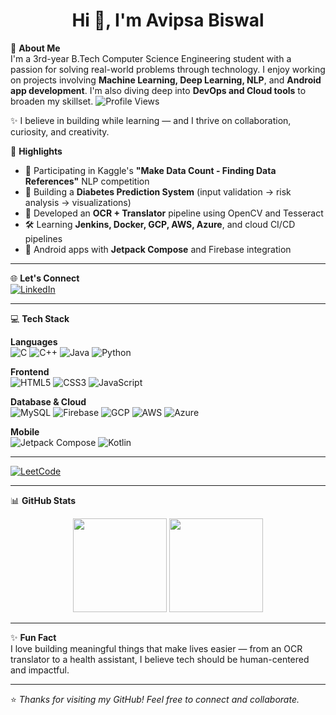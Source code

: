 <h1 align="center">Hi 👋, I'm Avipsa Biswal</h1>

💫 **About Me**  
I'm a 3rd-year B.Tech Computer Science Engineering student with a passion for solving real-world problems through technology. I enjoy working on projects involving **Machine Learning, Deep Learning, NLP**, and **Android app development**. I'm also diving deep into **DevOps and Cloud tools** to broaden my skillset.
![Profile Views](https://komarev.com/ghpvc/?username=Avipsa-Biswal&label=Profile%20views&color=0e75b6&style=for-the-badge)

✨ I believe in building while learning — and I thrive on collaboration, curiosity, and creativity.

🌟 **Highlights**
- 🧠 Participating in Kaggle's **"Make Data Count - Finding Data References"** NLP competition  
- 🧪 Building a **Diabetes Prediction System** (input validation → risk analysis → visualizations)  
- 📸 Developed an **OCR + Translator** pipeline using OpenCV and Tesseract  
- 🛠️ Learning **Jenkins, Docker, GCP, AWS, Azure**, and cloud CI/CD pipelines  
- 📱 Android apps with **Jetpack Compose** and Firebase integration  

---

🌐 **Let's Connect**  
[![LinkedIn](https://img.shields.io/badge/LinkedIn-blue?style=for-the-badge&logo=linkedin)](https://www.linkedin.com/in/avipsa-biswal)

---

💻 **Tech Stack**

**Languages**  
![C](https://img.shields.io/badge/C-00599C?style=for-the-badge&logo=c)
![C++](https://img.shields.io/badge/C++-00599C?style=for-the-badge&logo=cplusplus)
![Java](https://img.shields.io/badge/Java-ED8B00?style=for-the-badge&logo=java)
![Python](https://img.shields.io/badge/Python-3776AB?style=for-the-badge&logo=python)

**Frontend**  
![HTML5](https://img.shields.io/badge/HTML5-E34F26?style=for-the-badge&logo=html5)
![CSS3](https://img.shields.io/badge/CSS3-1572B6?style=for-the-badge&logo=css3)
![JavaScript](https://img.shields.io/badge/JavaScript-F7DF1E?style=for-the-badge&logo=javascript)

**Database & Cloud**  
![MySQL](https://img.shields.io/badge/MySQL-005C84?style=for-the-badge&logo=mysql)
![Firebase](https://img.shields.io/badge/Firebase-FFCA28?style=for-the-badge&logo=firebase)
![GCP](https://img.shields.io/badge/GCP-4285F4?style=for-the-badge&logo=googlecloud)
![AWS](https://img.shields.io/badge/AWS-232F3E?style=for-the-badge&logo=amazonaws)
![Azure](https://img.shields.io/badge/Microsoft_Azure-0078D4?style=for-the-badge&logo=microsoftazure)

**Mobile**  
![Jetpack Compose](https://img.shields.io/badge/Jetpack_Compose-4285F4?style=for-the-badge&logo=android)
![Kotlin](https://img.shields.io/badge/Kotlin-0095D5?style=for-the-badge&logo=kotlin)


---
[![LeetCode](https://img.shields.io/badge/LeetCode-FFA116?style=for-the-badge&logo=leetcode&logoColor=white)](https://leetcode.com/u/avipsa1024_1)

---

📊 **GitHub Stats**

<div align="center">
  <img src="https://github-readme-stats.vercel.app/api?username=Avipsa-Biswal&show_icons=true&theme=tokyonight" height="150"/>
  <img src="https://github-readme-stats.vercel.app/api/top-langs/?username=Avipsa-Biswal&layout=compact&theme=tokyonight" height="150"/>
</div>

---

✨ **Fun Fact**  
I love building meaningful things that make lives easier — from an OCR translator to a health assistant, I believe tech should be human-centered and impactful.

---

⭐️ *Thanks for visiting my GitHub! Feel free to connect and collaborate.*  

